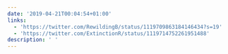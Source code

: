 ```yaml
---
date: '2019-04-21T00:04:54+01:00'
links:
  - 'https://twitter.com/RewildingB/status/1119709863184146434?s=19'
  - 'https://twitter.com/ExtinctionR/status/1119714752261951488'
description: ' '
---
```

 
